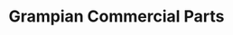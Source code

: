 ---
title: "Grampian Commercial Parts"
url: /peterhead/grampian-commercial-parts/
shop: car parts
---